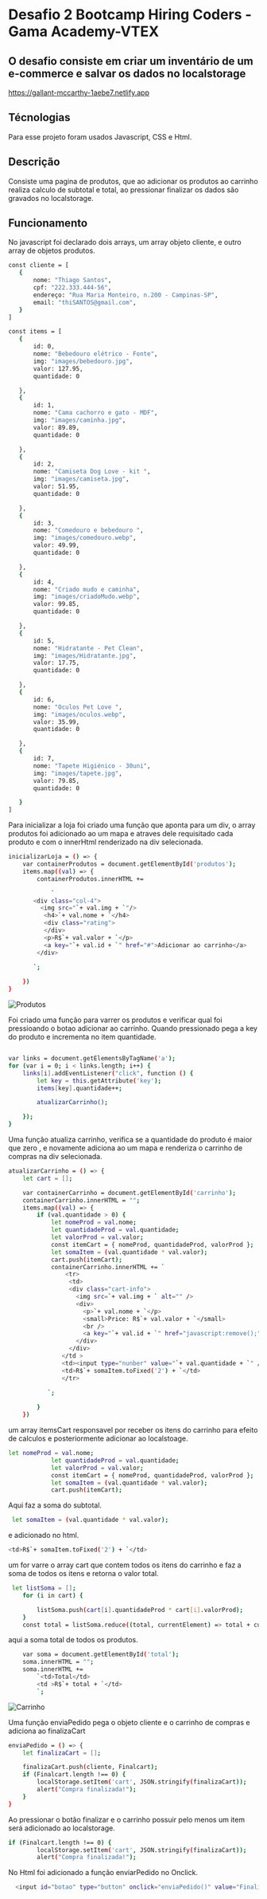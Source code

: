 # Desafio 2 Bootcamp Hiring Coders - Gama Academy-VTEX
## O desafio consiste em criar um inventário de um e-commerce e salvar os dados no localstorage

https://gallant-mccarthy-1aebe7.netlify.app

## Técnologias
Para esse projeto foram usados Javascript, CSS e Html.

## Descrição
Consiste uma pagina de produtos, que ao adicionar os produtos ao carrinho realiza calculo de subtotal e total, ao pressionar finalizar os dados são gravados no localstorage.

## Funcionamento
 No javascript foi declarado dois arrays, um array objeto cliente, e outro array de objetos produtos.
 ```sh
const cliente = [
    {
        nome: "Thiago Santos",
        cpf: "222.333.444-56",
        endereço: "Rua Maria Monteiro, n.200 - Campinas-SP",
        email: "thiSANTOS@gmail.com",
    }
]

const items = [
    {
        id: 0,
        nome: "Bebedouro elétrico - Fonte",
        img: "images/bebedouro.jpg",
        valor: 127.95,
        quantidade: 0

    },
    {
        id: 1,
        nome: "Cama cachorro e gato - MDF",
        img: "images/caminha.jpg",
        valor: 89.89,
        quantidade: 0

    },
    {
        id: 2,
        nome: "Camiseta Dog Love - kit ",
        img: "images/camiseta.jpg",
        valor: 51.95,
        quantidade: 0

    },
    {
        id: 3,
        nome: "Comedouro e bebedouro ",
        img: "images/comedouro.webp",
        valor: 49.99,
        quantidade: 0

    },
    {
        id: 4,
        nome: "Criado mudo e caminha",
        img: "images/criadoMudo.webp",
        valor: 99.85,
        quantidade: 0

    },
    {
        id: 5,
        nome: "Hidratante - Pet Clean",
        img: "images/Hidratante.jpg",
        valor: 17.75,
        quantidade: 0

    },
    {
        id: 6,
        nome: "Oculos Pet Love ",
        img: "images/oculos.webp",
        valor: 35.99,
        quantidade: 0

    },
    {
        id: 7,
        nome: "Tapete Higiénico - 30uni",
        img: "images/tapete.jpg",
        valor: 79.85,
        quantidade: 0

    }
]
```
Para inicializar a loja foi criado uma função que aponta para um div, o array produtos foi adicionado ao um mapa e atraves dele requisitado cada produto e com o innerHtml renderizado na div selecionada.

```sh
inicializarLoja = () => {
    var containerProdutos = document.getElementById('produtos');
    items.map((val) => {
        containerProdutos.innerHTML +=

            `
       <div class="col-4">
         <img src="`+ val.img + `"/>
          <h4>`+ val.nome + `</h4>
          <div class="rating">
          </div>
          <p>R$`+ val.valor + `</p>
          <a key="`+ val.id + `" href="#">Adicionar ao carrinho</a>
        </div>
        
       `;

    })
}
```
![Produtos](https://github.com/ThiagoSantos-devthb/Hiring-Coders-Vtex---Desafio-2/blob/main/images/produtos.png)

Foi criado uma função para varrer os produtos e verificar qual foi pressioando o botao adicionar ao carrinho. Quando pressionado pega a key do produto e incrementa no item quantidade.


```sh

var links = document.getElementsByTagName('a');
for (var i = 0; i < links.length; i++) {
    links[i].addEventListener("click", function () {
        let key = this.getAttribute('key');
        items[key].quantidade++;

        atualizarCarrinho();

    });
}

```
Uma função atualiza carrinho, verifica se a quantidade do produto é maior que zero , e novamente adiciona ao um mapa e renderiza o carrinho de compras na div selecionada.

```sh
atualizarCarrinho = () => {
    let cart = [];

    var containerCarrinho = document.getElementById('carrinho');
    containerCarrinho.innerHTML = "";
    items.map((val) => {
        if (val.quantidade > 0) {
            let nomeProd = val.nome;
            let quantidadeProd = val.quantidade;
            let valorProd = val.valor;
            const itemCart = { nomeProd, quantidadeProd, valorProd };
            let somaItem = (val.quantidade * val.valor);
            cart.push(itemCart);
            containerCarrinho.innerHTML += `
                <tr>
                 <td>
                 <div class="cart-info">
                   <img src=`+ val.img + ` alt="" />
                   <div>
                     <p>`+ val.nome + `</p>
                     <small>Price: R$`+ val.valor + `</small>
                     <br />
                     <a key="`+ val.id + `" href="javascript:remove();">Remove</a>
                   </div>
                 </div>
               </td >
               <td><input type="nunber" value="`+ val.quantidade + `" /></td>
               <td>R$`+ somaItem.toFixed('2') + `</td>
               </tr>
           
           `;

        }
    })

```
um array itemsCart responsavel por receber os itens do carrinho para efeito de calculos e posteriormente adicionar ao localstoage.
```sh
let nomeProd = val.nome;
            let quantidadeProd = val.quantidade;
            let valorProd = val.valor;
            const itemCart = { nomeProd, quantidadeProd, valorProd };
            let somaItem = (val.quantidade * val.valor);
            cart.push(itemCart);
```
Aqui faz a soma do subtotal.
```sh
 let somaItem = (val.quantidade * val.valor);
```
e adicionado no html.
```sh
<td>R$`+ somaItem.toFixed('2') + `</td>
```
um for varre o array cart que contem todos os itens do carrinho e faz a soma de todos os itens e retorna o valor total.
```sh
 let listSoma = [];
    for (i in cart) {

        listSoma.push(cart[i].quantidadeProd * cart[i].valorProd);
    }
    const total = listSoma.reduce((total, currentElement) => total + currentElement);

```
aqui a soma total de todos os produtos.
```sh
    var soma = document.getElementById('total');
    soma.innerHTML = "";
    soma.innerHTML +=
        `<td>Total</td>
        <td >R$`+ total + `</td>
        `;
```
![Carrinho](https://github.com/ThiagoSantos-devthb/Hiring-Coders-Vtex---Desafio-2/blob/main/images/carrinho.png)

Uma função enviaPedido pega o objeto cliente e o carrinho de compras e adiciona ao finalizaCart
```sh
enviaPedido = () => {
    let finalizaCart = [];

    finalizaCart.push(cliente, Finalcart);
    if (Finalcart.length !== 0) {
        localStorage.setItem('cart', JSON.stringify(finalizaCart));
        alert("Compra finalizada!");
    }
}
```
Ao pressionar o botão finalizar  e o carrinho possuir pelo menos um item será adicionado ao localstorage.
```sh
if (Finalcart.length !== 0) {
        localStorage.setItem('cart', JSON.stringify(finalizaCart));
        alert("Compra finalizada!");
```
No Html foi adicionado a função enviarPedido no Onclick.
```sh
  <input id="botao" type="button" onclick="enviaPedido()" value="Finalizar">
```
 
